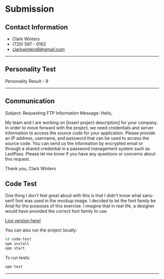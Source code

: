 # Submission

## Contact Information

- Clark Winters
- (720) 597 - 6162
- clarkwinters8@gmail.com

---

## Personality Test

Personality Result - 9

---

## Communication

Subject: Requesting FTP Information
Message:
Hello,

My team and I are working on [insert project description] for your company. In order to move forward with the project, we need credentials and server information to access the source code for your application. Please provide an IP address, username, and password that can be used to access the source code. You can send us the information by encrypted email or through a shared credential in a password management system such as LastPass. Please let me know if you have any questions or concerns about this request.

Thank you,
Clark Winters

## Code Test

One thing I don't feel great about with this is that I didn't know what sans-serif font was used in the mockup image. I decided to let the font family be Arial for the purposes of this exercise. I imagine that in real life, a designer would have provided the correct font family to use.

[Live version here!](https://cwinters-mwi-benchmark.netlify.app/)

You can also run the project locally:

```sh
cd code-test
npm install
npm start
```

To run tests:

```sh
npm test
```

---
